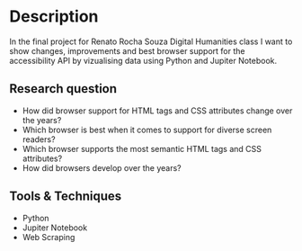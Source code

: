 # Description

In the final project for Renato Rocha Souza Digital Humanities class
I want to show changes, improvements and best browser support for the
accessibility API by vizualising data using Python and Jupiter Notebook.

## Research question
- How did browser support for HTML tags and CSS attributes change over the years?
- Which browser is best when it comes to support for diverse screen readers?
- Which browser supports the most semantic HTML tags and CSS attributes?
- How did browsers develop over the years?

## Tools & Techniques
- Python
- Jupiter Notebook
- Web Scraping
